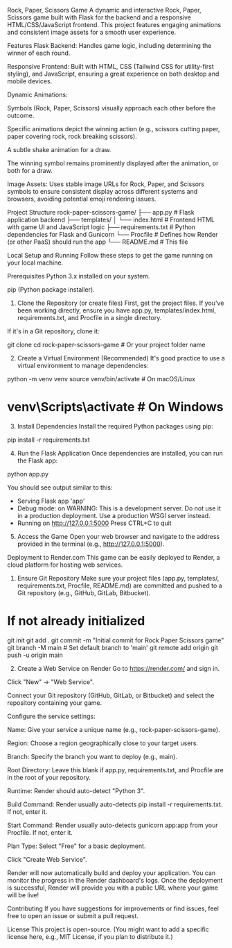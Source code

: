 Rock, Paper, Scissors Game
A dynamic and interactive Rock, Paper, Scissors game built with Flask for the backend and a responsive HTML/CSS/JavaScript frontend. This project features engaging animations and consistent image assets for a smooth user experience.

Features
Flask Backend: Handles game logic, including determining the winner of each round.

Responsive Frontend: Built with HTML, CSS (Tailwind CSS for utility-first styling), and JavaScript, ensuring a great experience on both desktop and mobile devices.

Dynamic Animations:

Symbols (Rock, Paper, Scissors) visually approach each other before the outcome.

Specific animations depict the winning action (e.g., scissors cutting paper, paper covering rock, rock breaking scissors).

A subtle shake animation for a draw.

The winning symbol remains prominently displayed after the animation, or both for a draw.

Image Assets: Uses stable image URLs for Rock, Paper, and Scissors symbols to ensure consistent display across different systems and browsers, avoiding potential emoji rendering issues.

Project Structure
rock-paper-scissors-game/
├── app.py                  # Flask application backend
├── templates/
│   └── index.html          # Frontend HTML with game UI and JavaScript logic
├── requirements.txt        # Python dependencies for Flask and Gunicorn
└── Procfile                # Defines how Render (or other PaaS) should run the app
└── README.md               # This file

Local Setup and Running
Follow these steps to get the game running on your local machine.

Prerequisites
Python 3.x installed on your system.

pip (Python package installer).

1. Clone the Repository (or create files)
First, get the project files. If you've been working directly, ensure you have app.py, templates/index.html, requirements.txt, and Procfile in a single directory.

If it's in a Git repository, clone it:

git clone <your-repository-url>
cd rock-paper-scissors-game # Or your project folder name

2. Create a Virtual Environment (Recommended)
It's good practice to use a virtual environment to manage dependencies:

python -m venv venv
source venv/bin/activate   # On macOS/Linux
# venv\Scripts\activate    # On Windows

3. Install Dependencies
Install the required Python packages using pip:

pip install -r requirements.txt

4. Run the Flask Application
Once dependencies are installed, you can run the Flask app:

python app.py

You should see output similar to this:

 * Serving Flask app 'app'
 * Debug mode: on
WARNING: This is a development server. Do not use it in a production deployment. Use a production WSGI server instead.
 * Running on http://127.0.0.1:5000
Press CTRL+C to quit

5. Access the Game
Open your web browser and navigate to the address provided in the terminal (e.g., http://127.0.0.1:5000).

Deployment to Render.com
This game can be easily deployed to Render, a cloud platform for hosting web services.

1. Ensure Git Repository
Make sure your project files (app.py, templates/, requirements.txt, Procfile, README.md) are committed and pushed to a Git repository (e.g., GitHub, GitLab, Bitbucket).

# If not already initialized
git init
git add .
git commit -m "Initial commit for Rock Paper Scissors game"
git branch -M main # Set default branch to 'main'
git remote add origin <your-repo-url>
git push -u origin main

2. Create a Web Service on Render
Go to https://render.com/ and sign in.

Click "New" -> "Web Service".

Connect your Git repository (GitHub, GitLab, or Bitbucket) and select the repository containing your game.

Configure the service settings:

Name: Give your service a unique name (e.g., rock-paper-scissors-game).

Region: Choose a region geographically close to your target users.

Branch: Specify the branch you want to deploy (e.g., main).

Root Directory: Leave this blank if app.py, requirements.txt, and Procfile are in the root of your repository.

Runtime: Render should auto-detect "Python 3".

Build Command: Render usually auto-detects pip install -r requirements.txt. If not, enter it.

Start Command: Render usually auto-detects gunicorn app:app from your Procfile. If not, enter it.

Plan Type: Select "Free" for a basic deployment.

Click "Create Web Service".

Render will now automatically build and deploy your application. You can monitor the progress in the Render dashboard's logs. Once the deployment is successful, Render will provide you with a public URL where your game will be live!

Contributing
If you have suggestions for improvements or find issues, feel free to open an issue or submit a pull request.

License
This project is open-source. (You might want to add a specific license here, e.g., MIT License, if you plan to distribute it.)

